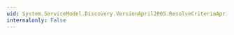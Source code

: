 ```yaml
---
uid: System.ServiceModel.Discovery.VersionApril2005.ResolveCriteriaApril2005.ReadXml(System.Xml.XmlReader)
internalonly: False
---
```

